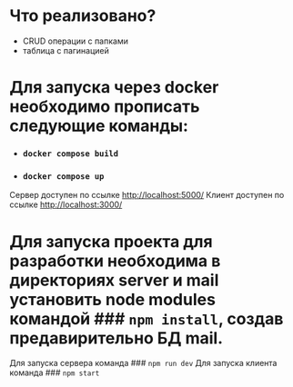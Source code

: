 # Что реализовано?
- CRUD операции с папками
- таблица с пагинацией
# Для запуска через docker необходимо прописать следующие команды:
- ### `docker compose build`
- ### `docker compose up`
Сервер доступен по ссылке [http://localhost:5000/](http://localhost:5000/)
Клиент доступен по ссылке [http://localhost:3000/](http://localhost:3000/)
# Для запуска проекта для разработки необходима в директориях server и mail установить node modules командой ### `npm install`, создав предавирительно БД mail.
Для запуска сервера команда ### `npm run dev`
Для запуска клиента команда ### `npm start`
